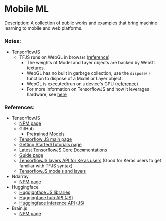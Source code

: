 # Mobile ML

Description: A collection of public works and examples that bring machine learning to mobile and web platforms.


### Notes:
 - TensorflowJS
     - TFJS runs on WebGL in browser ([reference](https://www.tensorflow.org/js/guide/layers_for_keras_users#memory_management_of_layer_and_model_objects))
         - The weights of Model and Layer objects are backed by WebGL textures.
         - WebGL has no built in garbage collection, use the `dispose()` function to dispose of a Model or Layer object.
         - WebGL is executed/run on a device's GPU ([reference](https://en.wikipedia.org/wiki/WebGL#:~:text=WebGL%20programs%20consist%20of%20control,the%20non%2Dprofit%20Khronos%20Group.))
         - For more information on TensorflowJS and how it leverages hardware, see [here](https://www.tensorflow.org/js/guide/platform_environment#shader_compilation_texture_uploads)


### References:
 - TensorflowJS
     - [NPM page](https://www.npmjs.com/package/@tensorflow/tfjs)
     - GitHub
         - [Pretrained Models](https://github.com/tensorflow/tfjs-models)
     - [Tensorflow JS main page](https://www.tensorflow.org/js)
     - [Getting Started/Tutorials page](https://www.tensorflow.org/js/tutorials)
     - [Latest TensorflowJS Core Documentations](https://js.tensorflow.org/api/latest/)
     - [Guide page](https://www.tensorflow.org/js/guide)
     - [TensorflowJS layers API for Keras users](https://www.tensorflow.org/js/guide/layers_for_keras_users) (Good for Keras users to get familiar with TFJS syntax)
     - [TensorflowJS models and layers](https://www.tensorflow.org/js/guide/models_and_layers)
 - Ndarray
     - [NPM page](https://www.npmjs.com/package/ndarray)
 - Huggingface
     - [Huggignface JS libraries](https://huggingface.co/docs/huggingface.js/index)
     - [Huggingface hub API (JS)](https://huggingface.co/docs/huggingface.js/hub/README)
     - [Huggingface inference API (JS)](https://huggingface.co/docs/huggingface.js/inference/README)
 - Brain.js
     - [NPM page](https://www.npmjs.com/package/brain.js)
